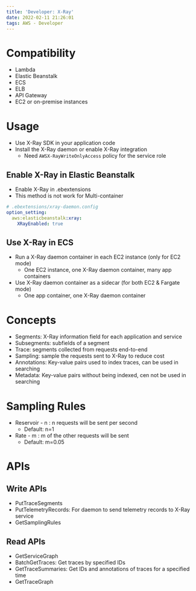 ```yaml
---
title: 'Developer: X-Ray'
date: 2022-02-11 21:26:01
tags: AWS - Developer
---
```


# Compatibility

- Lambda
- Elastic Beanstalk
- ECS
- ELB
- API Gateway
- EC2 or on-premise instances

# Usage

- Use X-Ray SDK in your application code
- Install the X-Ray daemon or enable X-Ray integration
  - Need `AWSX-RayWriteOnlyAccess` policy for the service role

## Enable X-Ray in Elastic Beanstalk

- Enable X-Ray in .ebextensions
- This method is not work for Multi-container

```yaml
# .ebextensions/xray-daemon.config
option_setting:
  aws:elasticbeanstalk:xray:
    XRayEnabled: true
```

## Use X-Ray in ECS

- Run a X-Ray daemon container in each EC2 instance (only for EC2 mode)
  - One EC2 instance, one X-Ray daemon container, many app containers
- Use X-Ray daemon container as a sidecar (for both EC2 & Fargate mode)
  - One app container, one X-Ray daemon container

# Concepts

- Segments: X-Ray information field for each application and service
- Subsegments: subfields of a segment
- Trace: segments collected from requests end-to-end
- Sampling: sample the requests sent to X-Ray to reduce cost
- Annotations: Key-value pairs used to index traces, can be used in searching
- Metadata: Key-value pairs without being indexed, cen not be used in searching

# Sampling Rules

- Reservoir - n : n requests will be sent per second
  - Default: n=1
- Rate - m : m of the other requests will be sent
  - Default: m=0.05

# APIs

## Write APIs

- PutTraceSegments
- PutTelemetryRecords: For daemon to send telemetry records to X-Ray service
- GetSamplingRules

## Read APIs

- GetServiceGraph
- BatchGetTraces: Get traces by specified IDs
- GetTraceSummaries: Get IDs and annotations of traces for a specified time
- GetTraceGraph

